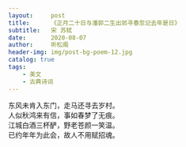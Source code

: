 ```yaml
---
layout:     post
title:      《正月二十日与潘郭二生出郊寻春忽记去年是日》
subtitle:   宋 苏轼
date:       2020-08-07
author:     听松阁
header-img: img/post-bg-poem-12.jpg
catalog: true
tags:
    - 美文
    - 古典诗词
---
```


东风未肯入东门，走马还寻去岁村。<br>
人似秋鸿来有信，事如春梦了无痕。<br>
江城白酒三杯酽，野老苍颜一笑温。<br>
已约年年为此会，故人不用赋招魂。<br>
